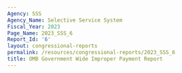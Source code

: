 ```yaml
---
Agency: SSS
Agency_Name: Selective Service System
Fiscal_Year: 2023
Page_Name: 2023_SSS_6
Report_Id: '6'
layout: congressional-reports
permalink: /resources/congressional-reports/2023_SSS_6
title: OMB Government Wide Improper Payment Report
---
```

